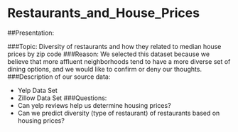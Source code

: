 # Restaurants_and_House_Prices

##Presentation:

###Topic: Diversity of restaurants and how they related to median house prices by zip code
###Reason: We selected this dataset because we believe that more affluent neighborhoods tend to have a more diverse set of dining options, and we would like to confirm or deny our thoughts.
###Description of our source data:
- Yelp Data Set
- Zillow Data Set
###Questions:
- Can yelp reviews help us determine housing prices? 
- Can we predict diversity (type of restaurant) of restaurants based on housing prices?



